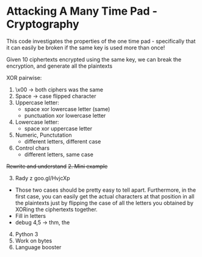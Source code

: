 # Attacking A Many Time Pad - Cryptography

This code investigates the properties of the one time pad - specifically that it can easily be broken if the same key is used more than once!

Given 10 ciphertexts encrypted using the same key, we can break the encryption, and generate all the plaintexts

XOR pairwise:
1. \\x00 -> both ciphers was the same
2. Space -> case flipped character
3. Uppercase letter:
   - space xor lowercase letter (same)
   - punctuation xor lowercase letter
4. Lowercase letter:
   - space xor uppercase letter
4. Numeric, Punctutation
   - different letters, different case
5. Control chars
   - different letters, same case

~~Rewrite and understand~~
~~2. Mini example~~
<!-- str_xor(' sda','1234') =  '\x11AWU'
str_xor('BS ,','1234') =  'saR\x18'
str_xor('\x11AWU', 'saR\x18') = 'b \x05M' -->
3. Rady z goo.gl/HvjcXp
 - Those two cases should be pretty easy to tell apart. Furthermore, in the first case, you can easily get the actual characters at that position in all the plaintexts just by flipping the case of all the letters you obtained by XORing the ciphertexts together.
 - Fill in letters
 - debug 4,5 -> thm, the
4. Python 3
5. Work on bytes
6. Language booster
